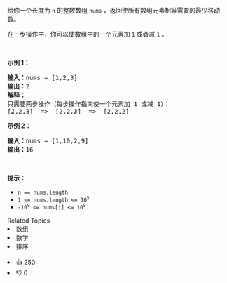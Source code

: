 <p>给你一个长度为 <code>n</code> 的整数数组 <code>nums</code> ，返回使所有数组元素相等需要的最少移动数。</p>

<p>在一步操作中，你可以使数组中的一个元素加 <code>1</code> 或者减 <code>1</code> 。</p>

<p>&nbsp;</p>

<p><strong>示例 1：</strong></p>

<pre>
<strong>输入：</strong>nums = [1,2,3]
<strong>输出：</strong>2
<strong>解释：</strong>
只需要两步操作（每步操作指南使一个元素加 1 或减 1）：
[<strong><em>1</em></strong>,2,3]  =&gt;  [2,2,<strong><em>3</em></strong>]  =&gt;  [2,2,2]
</pre>

<p><strong>示例 2：</strong></p>

<pre>
<strong>输入：</strong>nums = [1,10,2,9]
<strong>输出：</strong>16
</pre>

<p>&nbsp;</p>

<p><strong>提示：</strong></p>

<ul>
	<li><code>n == nums.length</code></li>
	<li><code>1 &lt;= nums.length &lt;= 10<sup>5</sup></code></li>
	<li><code>-10<sup>9</sup> &lt;= nums[i] &lt;= 10<sup>9</sup></code></li>
</ul>
<div><div>Related Topics</div><div><li>数组</li><li>数学</li><li>排序</li></div></div><br><div><li>👍 250</li><li>👎 0</li></div>